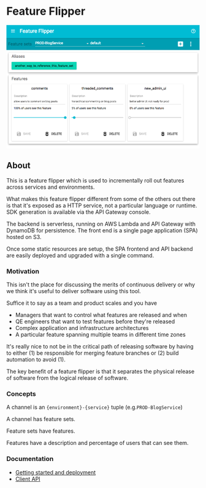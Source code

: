Feature Flipper
===============

![Dashboard screenshot](screenshot.png)

About
-----

This is a feature flipper which is used to incrementally roll out features
across services and environments.

What makes this feature flipper different from some of the others out there is
that it's exposed as a HTTP service, not a particular language or runtime. SDK
generation is available via the API Gateway console.

The backend is serverless, running on AWS Lambda and API Gateway with DynamoDB
for persistence. The front end is a single page application (SPA) hosted on S3.

Once some static resources are setup, the SPA frontend and API backend are
easily deployed and upgraded with a single command.

### Motivation

This isn't the place for discussing the merits of continuous delivery or why we
think it's useful to deliver software using this tool.

Suffice it to say as a team and product scales and you have
- Managers that want to control what features are released and when
- QE engineers that want to test features before they're released
- Complex application and infrastructure architectures
- A particular feature spanning multiple teams in different time zones

It's really nice to not be in the critical path of releasing software by having
to either (1) be responsible for merging feature branches or (2) build
automation to avoid (1).

The key benefit of a feature flipper is that it separates the physical release
of software from the logical release of software.

### Concepts

A channel is an `{environment}-{service}` tuple (e.g.`PROD-BlogService`)

A channel has feature sets.

Feature sets have features.

Features have a description and percentage of users that can see them.

### Documentation

- [Getting started and deployment](docs/deployment.md)
- [Client API](docs/client-api.md)
